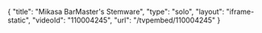 {
    "title": "Mikasa BarMaster's Stemware",
    "type": "solo",
    "layout": "iframe-static",
    "videoId": "110004245",
    "url": "\/tvpembed\/110004245"
}